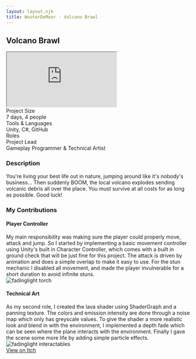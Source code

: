 ```yaml
---
layout: layout.njk
title: WouterDeMoor - Volcano Brawl
---
```


<article class="project-page container">
<h2 class="project-title">Volcano Brawl</h2>
<div class="project-intro">
    <iframe class="project-video"
    title="Volcano Brawl - Gameplay Preview"
    src="https://www.youtube.com/embed/LcnrfVJlv8Y"
    allow="accelerometer; autoplay; clipboard-write; encrypted-media; gyroscope; picture-in-picture" allowfullscreen>
    </iframe>
    <div class="project-data">
        <div>
            <div class="data-title">Project Size</div>
            <div class="data-text">7 days, 4 people</div>
        </div>
        <div>
            <div class="data-title">Tools &amp; Languages</div>
            <div class="data-text">Unity, C#, GitHub</div>
        </div>
        <div>
            <div class="data-title">Roles</div>
            <div class="data-text">
            Project Lead </br>
            Gameplay Programmer &amp; Technical Artist
            </div>
        </div>
    </div>
</div>

<section class="project-section">
    <h3>Description</h3>
    <div class="project-description">
        You're living your best life out in nature, jumping around like it's nobody's business... Then suddenly BOOM, the local volcano explodes sending volcanic debris all over the place. You must survive at all costs for as long as possible. Good luck!
    </div>
</section>

<section class="project-section">
    <h3>My Contributions</h3>
    <div class="project-task-100">
        <h4>Player Controller</h4>
        <div class="task-container">
            <div>
            My main responsibility was making sure the player could properly move, attack and jump. So I started by implementing a basic movement controller using Unity's built in Character Controller, which comes with a built in ground check that will be just fine for this project. The attack is driven by animation and does a simple overlap to make it easy to use. For the stun mechanic I disabled all movement, and made the player invulnerable for a short duration to avoid infinite stuns.
            </div>
            <img src="/gif/fadinglight_torch.gif" alt="fadinglight torch" loading="lazy"/>
        </div>
    </div>
    <div class="project-task-100">
        <h4>Technical Art</h4>
        <div class="task-container">
            <div>
            As my second role, I created the lava shader using ShaderGraph and a panning texture. The colors and emission intensity are done through a noise map which only has greyscale values. To give the shader a more realistic look and blend in with the environment, I implemented a depth fade which can be seen where the plane interacts with the environment. Finally I gave the scene some more life by adding simple particle effects.
            </div>
            <img src="/img/fadinglight_interactables.png" alt="fadinglight interactables" loading="lazy"/>
        </div>
    </div>
</section>

<div class="button-div">
    <a class="link-button" href="https://gwalraet.itch.io/volcano-brawl" target="_blank" rel="noopener noreferrer">View on Itch</a>
</div>
</article>
